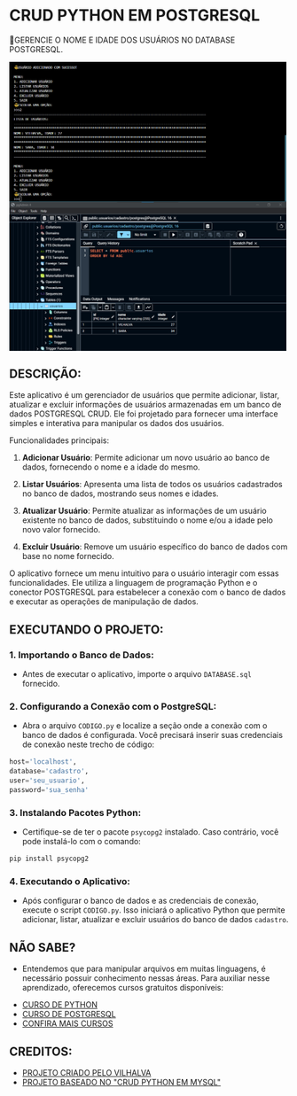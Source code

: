 # CRUD PYTHON EM POSTGRESQL
🎈GERENCIE O NOME E IDADE DOS USUÁRIOS NO DATABASE POSTGRESQL.

<img src="./IMAGENS/FOTO_1.png" align="center" width="500"> <br>
<img src="./IMAGENS/FOTO_2.png" align="center" width="500"> <br>

## DESCRIÇÃO:
Este aplicativo é um gerenciador de usuários que permite adicionar, listar, atualizar e excluir informações de usuários armazenadas em um banco de dados POSTGRESQL CRUD. Ele foi projetado para fornecer uma interface simples e interativa para manipular os dados dos usuários.

Funcionalidades principais:

1. **Adicionar Usuário**: Permite adicionar um novo usuário ao banco de dados, fornecendo o nome e a idade do mesmo.

2. **Listar Usuários**: Apresenta uma lista de todos os usuários cadastrados no banco de dados, mostrando seus nomes e idades.

3. **Atualizar Usuário**: Permite atualizar as informações de um usuário existente no banco de dados, substituindo o nome e/ou a idade pelo novo valor fornecido.

4. **Excluir Usuário**: Remove um usuário específico do banco de dados com base no nome fornecido.

O aplicativo fornece um menu intuitivo para o usuário interagir com essas funcionalidades. Ele utiliza a linguagem de programação Python e o conector POSTGRESQL para estabelecer a conexão com o banco de dados e executar as operações de manipulação de dados.

## EXECUTANDO O PROJETO:
### 1. Importando o Banco de Dados:
   - Antes de executar o aplicativo, importe o arquivo `DATABASE.sql` fornecido. 

### 2. Configurando a Conexão com o PostgreSQL:
   - Abra o arquivo `CODIGO.py` e localize a seção onde a conexão com o banco de dados é configurada. Você precisará inserir suas credenciais de conexão neste trecho de código:
   ```python
   host='localhost',
   database='cadastro',
   user='seu_usuario',
   password='sua_senha'
   ```

### 3. Instalando Pacotes Python:
   - Certifique-se de ter o pacote `psycopg2` instalado. Caso contrário, você pode instalá-lo com o comando:
   ```bash
   pip install psycopg2
   ```

### 4. Executando o Aplicativo:
   - Após configurar o banco de dados e as credenciais de conexão, execute o script `CODIGO.py`. Isso iniciará o aplicativo Python que permite adicionar, listar, atualizar e excluir usuários do banco de dados `cadastro`.

## NÃO SABE?
- Entendemos que para manipular arquivos em muitas linguagens, é necessário possuir conhecimento nessas áreas. Para auxiliar nesse aprendizado, oferecemos cursos gratuitos disponíveis:
* [CURSO DE PYTHON](https://github.com/VILHALVA/CURSO-DE-PYTHON)
* [CURSO DE POSTGRESQL](https://github.com/VILHALVA/CURSO-DE-POSTGRESQL)
* [CONFIRA MAIS CURSOS](https://github.com/VILHALVA?tab=repositories&q=+topic:CURSO)

## CREDITOS:
- [PROJETO CRIADO PELO VILHALVA](https://github.com/VILHALVA)
- [PROJETO BASEADO NO "CRUD PYTHON EM MYSQL"](https://github.com/VILHALVA/CRUD-PYTHON-EM-MYSQL)


